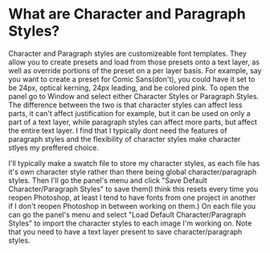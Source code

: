 # What are Character and Paragraph Styles?
Character and Paragraph styles are customizeable font templates. They allow you to create presets and load from those presets onto a text layer, as well as override portions of the preset on a per layer basis. For example, say you want to create a preset for Comic Sans(don't), you could have it set to be 24px, optical kerning, 24px leading, and be colored pink. To open the panel go to Window and select either Character Styles or Paragraph Styles. The difference between the two is that character styles can affect less parts, it can't affect justification for example, but it can be used on only a part of a text layer, while paragraph styles can affect more parts, but affect the entire text layer. I find that I typically dont need the features of paragraph styles and the flexibility of character styles make character stlyes my preffered choice.

I'll typically make a swatch file to store my character styles, as each file has it's own character style rather than there being global character/paragraph styles. Then I'll go the panel's menu and click "Save Default Character/Paragraph Styles" to save them(I think this resets every time you reopen Photoshop, at least I tend to have fonts from one project in another if I don't reopen Photoshop in between working on them.) On each file you can go the panel's menu and select "Load Default Character/Paragraph Styles" to import the character styles to each image I'm working on. Note that you need to have a text layer present to save character/paragraph styles.
